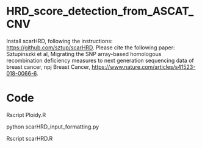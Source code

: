 # HRD_score_detection_from_ASCAT_CNV
Install scarHRD, following the instructions: https://github.com/sztup/scarHRD.
Please cite the following paper: Sztupinszki et al, Migrating the SNP array-based homologous recombination deficiency measures to next generation sequencing data of breast cancer, npj Breast Cancer, https://www.nature.com/articles/s41523-018-0066-6.

# Code
Rscript Ploidy.R  

python scarHRD_input_formatting.py  

Rscript scarHRD.R


